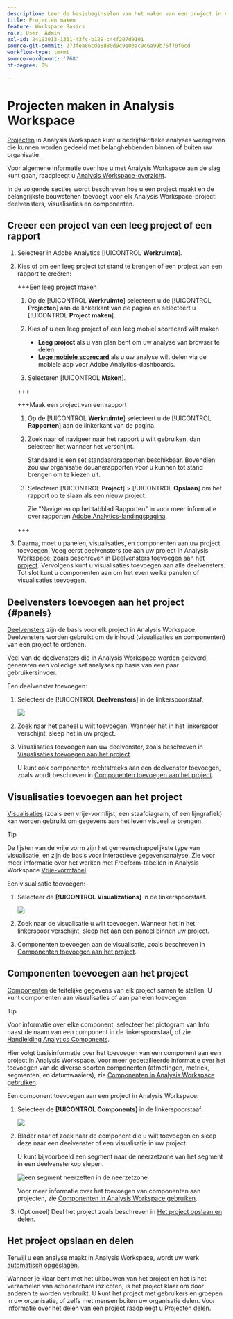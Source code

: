 ```yaml
---
description: Leer de basisbeginselen van het maken van een project in Analysis Workspace
title: Projecten maken
feature: Workspace Basics
role: User, Admin
exl-id: 24193013-1361-43fc-b129-c44f207d9101
source-git-commit: 273fea86cde8880d9c9e03ac9c6a99b75f70f6cd
workflow-type: tm+mt
source-wordcount: '768'
ht-degree: 0%

---
```


# Projecten maken in Analysis Workspace

[Projecten](/help/analyze/analysis-workspace/build-workspace-project/freeform-overview.md) in Analysis Workspace kunt u bedrijfskritieke analyses weergeven die kunnen worden gedeeld met belanghebbenden binnen of buiten uw organisatie.

Voor algemene informatie over hoe u met Analysis Workspace aan de slag kunt gaan, raadpleegt u [Analysis Workspace-overzicht](/help/analyze/analysis-workspace/home.md).

In de volgende secties wordt beschreven hoe u een project maakt en de belangrijkste bouwstenen toevoegt voor elk Analysis Workspace-project: deelvensters, visualisaties en componenten.

## Creeer een project van een leeg project of een rapport

1. Selecteer in Adobe Analytics [!UICONTROL **Werkruimte**].

1. Kies of om een leeg project tot stand te brengen of een project van een rapport te creëren:

   +++Een leeg project maken

   1. Op de [!UICONTROL **Werkruimte**] selecteert u de [!UICONTROL **Projecten**] aan de linkerkant van de pagina en selecteert u [!UICONTROL **Project maken**].

   1. Kies of u een leeg project of een leeg mobiel scorecard wilt maken

      * **Leeg project** als u van plan bent om uw analyse van browser te delen
      * [**Lege mobiele scorecard**](/help/analyze/mobile-app/curator.md) als u uw analyse wilt delen via de mobiele app voor Adobe Analytics-dashboards.

   1. Selecteren [!UICONTROL **Maken**].

   +++

   +++Maak een project van een rapport

   1. Op de [!UICONTROL **Werkruimte**] selecteert u de [!UICONTROL **Rapporten**] aan de linkerkant van de pagina.

   1. Zoek naar of navigeer naar het rapport u wilt gebruiken, dan selecteer het wanneer het verschijnt.

      Standaard is een set standaardrapporten beschikbaar. Bovendien zou uw organisatie douanerapporten voor u kunnen tot stand brengen om te kiezen uit.

   1. Selecteren [!UICONTROL **Project**] > [!UICONTROL **Opslaan**] om het rapport op te slaan als een nieuw project.

      Zie &quot;Navigeren op het tabblad Rapporten&quot; in voor meer informatie over rapporten [Adobe Analytics-landingspagina](/help/analyze/landing.md).

   +++

1. Daarna, moet u panelen, visualisaties, en componenten aan uw project toevoegen. Voeg eerst deelvensters toe aan uw project in Analysis Workspace, zoals beschreven in [Deelvensters toevoegen aan het project](#add-panels-to-the-project). Vervolgens kunt u visualisaties toevoegen aan alle deelvensters. Tot slot kunt u componenten aan om het even welke panelen of visualisaties toevoegen.

## Deelvensters toevoegen aan het project {#panels}

[Deelvensters](https://experienceleague.adobe.com/docs/analytics/analyze/analysis-workspace/panels/panels.html?lang=nl-NL) zijn de basis voor elk project in Analysis Workspace. Deelvensters worden gebruikt om de inhoud (visualisaties en componenten) van een project te ordenen.

Veel van de deelvensters die in Analysis Workspace worden geleverd, genereren een volledige set analyses op basis van een paar gebruikersinvoer.

Een deelvenster toevoegen:

1. Selecteer de [!UICONTROL **Deelvensters**] in de linkerspoorstaaf.

   ![](assets/build-panels.png)

1. Zoek naar het paneel u wilt toevoegen. Wanneer het in het linkerspoor verschijnt, sleep het in uw project.

1. Visualisaties toevoegen aan uw deelvenster, zoals beschreven in [Visualisaties toevoegen aan het project](#add-visualizations-to-the-project).

   U kunt ook componenten rechtstreeks aan een deelvenster toevoegen, zoals wordt beschreven in [Componenten toevoegen aan het project](#add-components-to-the-project).

## Visualisaties toevoegen aan het project

[Visualisaties](https://experienceleague.adobe.com/docs/analytics/analyze/analysis-workspace/visualizations/freeform-analysis-visualizations.html?lang=nl-NL) (zoals een vrije-vormlijst, een staafdiagram, of een lijngrafiek) kan worden gebruikt om gegevens aan het leven visueel te brengen.

>[!TIP]
>
>De lijsten van de vrije vorm zijn het gemeenschappelijkste type van visualisatie, en zijn de basis voor interactieve gegevensanalyse. Zie voor meer informatie over het werken met Freeform-tabellen in Analysis Workspace [Vrije-vormtabel](/help/analyze/analysis-workspace/visualizations/freeform-table/freeform-table.md).

Een visualisatie toevoegen:

1. Selecteer de **[!UICONTROL Visualizations]** in de linkerspoorstaaf.

   ![](assets/build-visualizations.png)

1. Zoek naar de visualisatie u wilt toevoegen. Wanneer het in het linkerspoor verschijnt, sleep het aan een paneel binnen uw project.

1. Componenten toevoegen aan de visualisatie, zoals beschreven in [Componenten toevoegen aan het project](#add-components-to-the-project).

## Componenten toevoegen aan het project

[Componenten](/help/analyze/analysis-workspace/components/analysis-workspace-components.md) de feitelijke gegevens van elk project samen te stellen. U kunt componenten aan visualisaties of aan panelen toevoegen.

>[!TIP]
>
>Voor informatie over elke component, selecteer het pictogram van Info naast de naam van een component in de linkerspoorstaaf, of zie [Handleiding Analytics Components](/help/components/home.md).

Hier volgt basisinformatie over het toevoegen van een component aan een project in Analysis Workspace. Voor meer gedetailleerde informatie over het toevoegen van de diverse soorten componenten (afmetingen, metriek, segmenten, en datumwaaiers), zie [Componenten in Analysis Workspace gebruiken](/help/analyze/analysis-workspace/components/use-components-in-workspace.md).

Een component toevoegen aan een project in Analysis Workspace:

1. Selecteer de **[!UICONTROL Components]** in de linkerspoorstaaf.

   ![](assets/build-components.png)

1. Blader naar of zoek naar de component die u wilt toevoegen en sleep deze naar een deelvenster of een visualisatie in uw project.

   U kunt bijvoorbeeld een segment naar de neerzetzone van het segment in een deelvensterkop slepen.

   ![een segment neerzetten in de neerzetzone](assets/segment-dropzone.png)

   Voor meer informatie over het toevoegen van componenten aan projecten, zie [Componenten in Analysis Workspace gebruiken](/help/analyze/analysis-workspace/components/use-components-in-workspace.md).

1. (Optioneel) Deel het project zoals beschreven in [Het project opslaan en delen](#save-and-share-the-project).

## Het project opslaan en delen

Terwijl u een analyse maakt in Analysis Workspace, wordt uw werk [automatisch opgeslagen](/help/analyze/analysis-workspace/build-workspace-project/save-projects.md).

Wanneer je klaar bent met het uitbouwen van het project en het is het verzamelen van actioneerbare inzichten, is het project klaar om door anderen te worden verbruikt. U kunt het project met gebruikers en groepen in uw organisatie, of zelfs met mensen buiten uw organisatie delen. Voor informatie over het delen van een project raadpleegt u [Projecten delen](/help/analyze/analysis-workspace/curate-share/share-projects.md).
